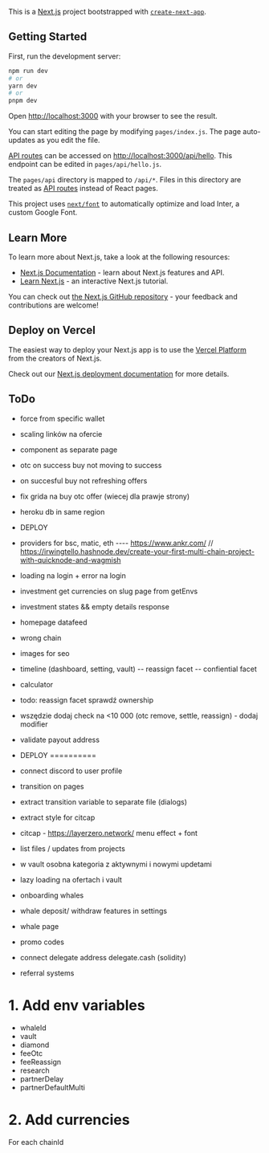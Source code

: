This is a [Next.js](https://nextjs.org/) project bootstrapped with [`create-next-app`](https://github.com/vercel/next.js/tree/canary/packages/create-next-app).

## Getting Started

First, run the development server:

```bash
npm run dev
# or
yarn dev
# or
pnpm dev
```

Open [http://localhost:3000](http://localhost:3000) with your browser to see the result.

You can start editing the page by modifying `pages/index.js`. The page auto-updates as you edit the file.

[API routes](https://nextjs.org/docs/api-routes/introduction) can be accessed on [http://localhost:3000/api/hello](http://localhost:3000/api/hello). This endpoint can be edited in `pages/api/hello.js`.

The `pages/api` directory is mapped to `/api/*`. Files in this directory are treated as [API routes](https://nextjs.org/docs/api-routes/introduction) instead of React pages.

This project uses [`next/font`](https://nextjs.org/docs/basic-features/font-optimization) to automatically optimize and load Inter, a custom Google Font.

## Learn More

To learn more about Next.js, take a look at the following resources:

- [Next.js Documentation](https://nextjs.org/docs) - learn about Next.js features and API.
- [Learn Next.js](https://nextjs.org/learn) - an interactive Next.js tutorial.

You can check out [the Next.js GitHub repository](https://github.com/vercel/next.js/) - your feedback and contributions are welcome!

## Deploy on Vercel

The easiest way to deploy your Next.js app is to use the [Vercel Platform](https://vercel.com/new?utm_medium=default-template&filter=next.js&utm_source=create-next-app&utm_campaign=create-next-app-readme) from the creators of Next.js.

Check out our [Next.js deployment documentation](https://nextjs.org/docs/deployment) for more details.


## ToDo
- force from specific wallet

- scaling linków na ofercie
- component as separate page

- otc on success buy not moving to success
- on succesful buy not refreshing offers
- fix grida na buy otc offer (wiecej dla prawje strony)


- heroku db in same region
- DEPLOY
- providers for bsc, matic, eth ---- https://www.ankr.com/ // https://irwingtello.hashnode.dev/create-your-first-multi-chain-project-with-quicknode-and-wagmish
- loading na login + error na login

- investment get currencies on slug page from getEnvs
- investment states && empty details response

- homepage datafeed

- wrong chain
- images for seo

- timeline (dashboard, setting, vault)
  -- reassign facet
  -- confiential facet

- calculator
- todo: reassign facet sprawdź ownership
- wszędzie dodaj check na <10 000 (otc remove, settle, reassign) - dodaj modifier
- validate payout address

- DEPLOY
==========
- connect discord to user profile
- transition on pages
- extract transition variable to separate file (dialogs)
- extract style for citcap
- citcap - https://layerzero.network/ menu effect + font

- list files / updates from projects
- w vault osobna kategoria z aktywnymi i nowymi updetami
- lazy loading na ofertach i vault
- onboarding whales
- whale deposit/ withdraw features in settings
- whale page
- promo codes

- connect delegate address delegate.cash (solidity)
- referral systems


# 1. Add env variables
- whaleId
- vault
- diamond
- feeOtc
- feeReassign
- research
- partnerDelay
- partnerDefaultMulti

# 2. Add currencies 
For each chainId


